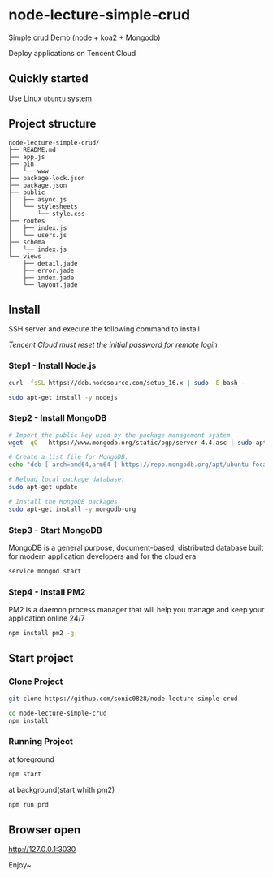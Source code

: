 # node-lecture-simple-crud 
Simple crud Demo (node + koa2 + Mongodb)

Deploy applications on Tencent Cloud

## Quickly started
Use Linux `ubuntu` system

## Project structure
```
node-lecture-simple-crud/
├── README.md
├── app.js
├── bin
│   └── www
├── package-lock.json
├── package.json
├── public
│   ├── async.js
│   └── stylesheets
│       └── style.css
├── routes
│   ├── index.js
│   └── users.js
├── schema
│   └── index.js
└── views
    ├── detail.jade
    ├── error.jade
    ├── index.jade
    └── layout.jade
```

## Install
SSH server and execute the following command to install

*Tencent Cloud must reset the initial password for remote login*

### Step1 - Install Node.js
``` bash
curl -fsSL https://deb.nodesource.com/setup_16.x | sudo -E bash -    
```
``` bash
sudo apt-get install -y nodejs
```

### Step2 - Install MongoDB
``` bash
# Import the public key used by the package management system. 
wget -qO - https://www.mongodb.org/static/pgp/server-4.4.asc | sudo apt-key add - 

# Create a list file for MongoDB.
echo "deb [ arch=amd64,arm64 ] https://repo.mongodb.org/apt/ubuntu focal/mongodb-org/4.4 multiverse" | sudo tee /etc/apt/sources.list.d/mongodb-org-4.4.list 

# Reload local package database. 
sudo apt-get update 

# Install the MongoDB packages.
sudo apt-get install -y mongodb-org
```

### Step3 - Start MongoDB
MongoDB is a general purpose, document-based, distributed database built for modern application developers and for the cloud era.
``` bash
service mongod start
```

### Step4 - Install PM2
PM2 is a daemon process manager that will help you manage and keep your application online 24/7
``` bash
npm install pm2 -g
```

## Start project
### Clone Project
``` bash
git clone https://github.com/sonic0828/node-lecture-simple-crud 
```
``` bash
cd node-lecture-simple-crud
npm install
```

### Running Project

at foreground
``` bash
npm start
```

at background(start whith pm2)
``` bash
npm run prd
```

## Browser open
http://127.0.0.1:3030

Enjoy~